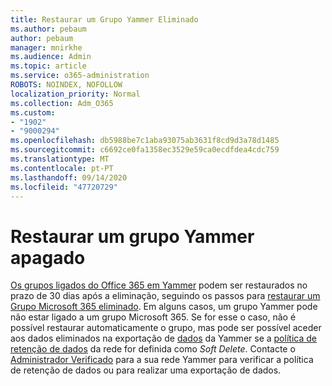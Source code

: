 ```yaml
---
title: Restaurar um Grupo Yammer Eliminado
ms.author: pebaum
author: pebaum
manager: mnirkhe
ms.audience: Admin
ms.topic: article
ms.service: o365-administration
ROBOTS: NOINDEX, NOFOLLOW
localization_priority: Normal
ms.collection: Adm_O365
ms.custom:
- "1902"
- "9000294"
ms.openlocfilehash: db5988be7c1aba93075ab3631f8cd9d3a78d1485
ms.sourcegitcommit: c6692ce0fa1358ec3529e59ca0ecdfdea4cdc759
ms.translationtype: MT
ms.contentlocale: pt-PT
ms.lasthandoff: 09/14/2020
ms.locfileid: "47720729"
---
```

# <a name="restore-a-deleted-yammer-group"></a>Restaurar um grupo Yammer apagado

[Os grupos ligados do Office 365 em Yammer](https://docs.microsoft.com/yammer/manage-yammer-groups/yammer-and-office-365-groups) podem ser restaurados no prazo de 30 dias após a eliminação, seguindo os passos para [restaurar um Grupo Microsoft 365 eliminado](https://docs.microsoft.com/microsoft-365/admin/create-groups/restore-deleted-group).
Em alguns casos, um grupo Yammer pode não estar ligado a um grupo Microsoft 365. Se for esse o caso, não é possível restaurar automaticamente o grupo, mas pode ser possível aceder aos dados eliminados na exportação de [dados](https://docs.microsoft.com/yammer/manage-security-and-compliance/export-yammer-enterprise-data) da Yammer se a [política de retenção de dados](https://docs.microsoft.com/yammer/manage-security-and-compliance/manage-data-compliance) da rede for definida como *Soft Delete*. Contacte o [Administrador Verificado](https://docs.microsoft.com/yammer/manage-yammer-users/manage-yammer-admins) para a sua rede Yammer para verificar a política de retenção de dados ou para realizar uma exportação de dados.
